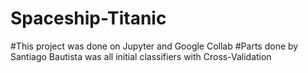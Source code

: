 # Spaceship-Titanic
#This project was done on Jupyter and Google Collab
#Parts done by Santiago Bautista was all initial classifiers with Cross-Validation
